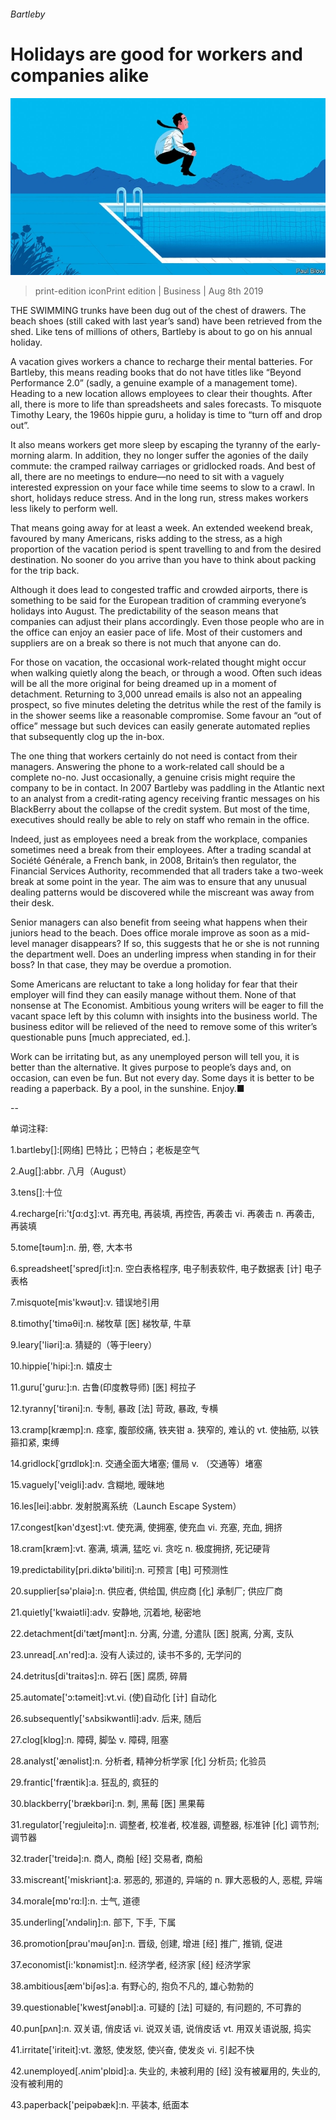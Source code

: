 ###### Bartleby

# Holidays are good for workers and companies alike 

![image](images/20190807_WBD001.jpg) 

> print-edition iconPrint edition | Business | Aug 8th 2019 

THE SWIMMING trunks have been dug out of the chest of drawers. The beach shoes (still caked with last year’s sand) have been retrieved from the shed. Like tens of millions of others, Bartleby is about to go on his annual holiday. 

A vacation gives workers a chance to recharge their mental batteries. For Bartleby, this means reading books that do not have titles like “Beyond Performance 2.0” (sadly, a genuine example of a management tome). Heading to a new location allows employees to clear their thoughts. After all, there is more to life than spreadsheets and sales forecasts. To misquote Timothy Leary, the 1960s hippie guru, a holiday is time to “turn off and drop out”. 

It also means workers get more sleep by escaping the tyranny of the early-morning alarm. In addition, they no longer suffer the agonies of the daily commute: the cramped railway carriages or gridlocked roads. And best of all, there are no meetings to endure—no need to sit with a vaguely interested expression on your face while time seems to slow to a crawl. In short, holidays reduce stress. And in the long run, stress makes workers less likely to perform well. 

That means going away for at least a week. An extended weekend break, favoured by many Americans, risks adding to the stress, as a high proportion of the vacation period is spent travelling to and from the desired destination. No sooner do you arrive than you have to think about packing for the trip back. 

Although it does lead to congested traffic and crowded airports, there is something to be said for the European tradition of cramming everyone’s holidays into August. The predictability of the season means that companies can adjust their plans accordingly. Even those people who are in the office can enjoy an easier pace of life. Most of their customers and suppliers are on a break so there is not much that anyone can do. 

For those on vacation, the occasional work-related thought might occur when walking quietly along the beach, or through a wood. Often such ideas will be all the more original for being dreamed up in a moment of detachment. Returning to 3,000 unread emails is also not an appealing prospect, so five minutes deleting the detritus while the rest of the family is in the shower seems like a reasonable compromise. Some favour an “out of office” message but such devices can easily generate automated replies that subsequently clog up the in-box. 

The one thing that workers certainly do not need is contact from their managers. Answering the phone to a work-related call should be a complete no-no. Just occasionally, a genuine crisis might require the company to be in contact. In 2007 Bartleby was paddling in the Atlantic next to an analyst from a credit-rating agency receiving frantic messages on his BlackBerry about the collapse of the credit system. But most of the time, executives should really be able to rely on staff who remain in the office. 

Indeed, just as employees need a break from the workplace, companies sometimes need a break from their employees. After a trading scandal at Société Générale, a French bank, in 2008, Britain’s then regulator, the Financial Services Authority, recommended that all traders take a two-week break at some point in the year. The aim was to ensure that any unusual dealing patterns would be discovered while the miscreant was away from their desk. 

Senior managers can also benefit from seeing what happens when their juniors head to the beach. Does office morale improve as soon as a mid-level manager disappears? If so, this suggests that he or she is not running the department well. Does an underling impress when standing in for their boss? In that case, they may be overdue a promotion. 

Some Americans are reluctant to take a long holiday for fear that their employer will find they can easily manage without them. None of that nonsense at The Economist. Ambitious young writers will be eager to fill the vacant space left by this column with insights into the business world. The business editor will be relieved of the need to remove some of this writer’s questionable puns [much appreciated, ed.]. 

Work can be irritating but, as any unemployed person will tell you, it is better than the alternative. It gives purpose to people’s days and, on occasion, can even be fun. But not every day. Some days it is better to be reading a paperback. By a pool, in the sunshine. Enjoy.■ 

-- 

 单词注释:

1.bartleby[]:[网络] 巴特比；巴特白；老板是空气 

2.Aug[]:abbr. 八月（August） 

3.tens[]:十位 

4.recharge[ri:'tʃɑ:dʒ]:vt. 再充电, 再装填, 再控告, 再袭击 vi. 再袭击 n. 再袭击, 再装填 

5.tome[tәum]:n. 册, 卷, 大本书 

6.spreadsheet['spredʃi:t]:n. 空白表格程序, 电子制表软件, 电子数据表 [计] 电子表格 

7.misquote[mis'kwәut]:v. 错误地引用 

8.timothy['timәθi]:n. 梯牧草 [医] 梯牧草, 牛草 

9.leary['liәri]:a. 猜疑的（等于leery） 

10.hippie['hipi:]:n. 嬉皮士 

11.guru['guru:]:n. 古鲁(印度教导师) [医] 柯拉子 

12.tyranny['tirәni]:n. 专制, 暴政 [法] 苛政, 暴政, 专横 

13.cramp[kræmp]:n. 痉挛, 腹部绞痛, 铁夹钳 a. 狭窄的, 难认的 vt. 使抽筋, 以铁箍扣紧, 束缚 

14.gridlock[ˈgrɪdlɒk]:n. 交通全面大堵塞; 僵局 v. （交通等）堵塞 

15.vaguely['veigli]:adv. 含糊地, 暧昧地 

16.les[lei]:abbr. 发射脱离系统（Launch Escape System） 

17.congest[kәn'dʒest]:vt. 使充满, 使拥塞, 使充血 vi. 充塞, 充血, 拥挤 

18.cram[kræm]:vt. 塞满, 填满, 猛吃 vi. 贪吃 n. 极度拥挤, 死记硬背 

19.predictability[pri.diktә'biliti]:n. 可预言 [电] 可预测性 

20.supplier[sә'plaiә]:n. 供应者, 供给国, 供应商 [化] 承制厂; 供应厂商 

21.quietly['kwaiәtli]:adv. 安静地, 沉着地, 秘密地 

22.detachment[di'tætʃmәnt]:n. 分离, 分遣, 分遣队 [医] 脱离, 分离, 支队 

23.unread[.ʌn'red]:a. 没有人读过的, 读书不多的, 无学问的 

24.detritus[di'traitәs]:n. 碎石 [医] 腐质, 碎屑 

25.automate['ɔ:tәmeit]:vt.vi. (使)自动化 [计] 自动化 

26.subsequently['sʌbsikwәntli]:adv. 后来, 随后 

27.clog[klɒg]:n. 障碍, 脚坠 v. 障碍, 阻塞 

28.analyst['ænәlist]:n. 分析者, 精神分析学家 [化] 分析员; 化验员 

29.frantic['fræntik]:a. 狂乱的, 疯狂的 

30.blackberry['brækbәri]:n. 刺, 黑莓 [医] 黑果莓 

31.regulator['regjuleitә]:n. 调整者, 校准者, 校准器, 调整器, 标准钟 [化] 调节剂; 调节器 

32.trader['treidә]:n. 商人, 商船 [经] 交易者, 商船 

33.miscreant['miskriәnt]:a. 邪恶的, 邪道的, 异端的 n. 罪大恶极的人, 恶棍, 异端 

34.morale[mɒ'rɑ:l]:n. 士气, 道德 

35.underling['ʌndәliŋ]:n. 部下, 下手, 下属 

36.promotion[prәu'mәuʃәn]:n. 晋级, 创建, 增进 [经] 推广, 推销, 促进 

37.economist[i:'kɒnәmist]:n. 经济学者, 经济家 [经] 经济学家 

38.ambitious[æm'biʃәs]:a. 有野心的, 抱负不凡的, 雄心勃勃的 

39.questionable['kwestʃәnәbl]:a. 可疑的 [法] 可疑的, 有问题的, 不可靠的 

40.pun[pʌn]:n. 双关语, 俏皮话 vi. 说双关语, 说俏皮话 vt. 用双关语说服, 捣实 

41.irritate['iriteit]:vt. 激怒, 使发怒, 使兴奋, 使发炎 vi. 引起不快 

42.unemployed[.ʌnim'plɒid]:a. 失业的, 未被利用的 [经] 没有被雇用的, 失业的, 没有被利用的 

43.paperback['peipәbæk]:n. 平装本, 纸面本 

